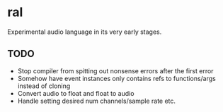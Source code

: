 # ral

Experimental audio language in its very early stages.

## TODO
* Stop compiler from spitting out nonsense errors after the first error
* Somehow have event instances only contains refs to functions/args instead of cloning
* Convert audio to float and float to audio
* Handle setting desired num channels/sample rate etc.